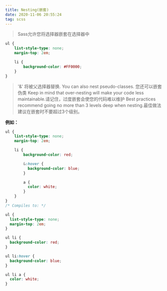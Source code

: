 ```yaml
---
title: Nesting(嵌套)
date: 2020-11-06 20:55:24
tag: scss
---
```


>Sass允许您将选择器嵌套在选择器中

```scss
ul {
    list-style-type: none;
    margin-top: 2em;

    li {
        background-color: #FF0000;
    }
}
```
>'&' 将被父选择器替换.
You can also nest pseudo-classes. 您还可以嵌套伪类
Keep in mind that over-nesting will make your code less maintainable.请记住，过度嵌套会使您的代码难以维护
Best practices recommend going no more than 3 levels deep when nesting.最佳做法建议在嵌套时不要超过3个级别。

**例如：**
```scss
ul {
    list-style-type: none;
    margin-top: 2em;

    li {
        background-color: red;

        &:hover {
          background-color: blue;
        }

        a {
          color: white;
        }
    }
}
/* Compiles to: */

ul {
  list-style-type: none;
  margin-top: 2em;
}

ul li {
  background-color: red;
}

ul li:hover {
  background-color: blue;
}

ul li a {
  color: white;
}
```
